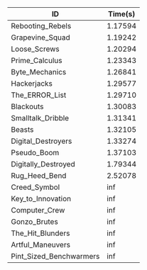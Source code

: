 |ID|Time(s)|
|-|-|
|Rebooting_Rebels|1.17594|
|Grapevine_Squad|1.19242|
|Loose_Screws|1.20294|
|Prime_Calculus|1.23343|
|Byte_Mechanics|1.26841|
|Hackerjacks|1.29577|
|The_ERROR_List|1.29710|
|Blackouts|1.30083|
|Smalltalk_Dribble|1.31341|
|Beasts|1.32105|
|Digital_Destroyers|1.33274|
|Pseudo_Boom|1.37103|
|Digitally_Destroyed|1.79344|
|Rug_Heed_Bend|2.52078|
|Creed_Symbol|inf|
|Key_to_Innovation|inf|
|Computer_Crew|inf|
|Gonzo_Brutes|inf|
|The_Hit_Blunders|inf|
|Artful_Maneuvers|inf|
|Pint_Sized_Benchwarmers|inf|

